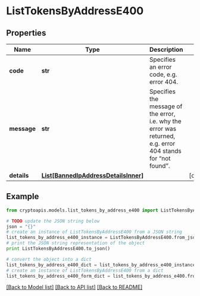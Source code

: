 # ListTokensByAddressE400


## Properties
Name | Type | Description | Notes
------------ | ------------- | ------------- | -------------
**code** | **str** | Specifies an error code, e.g. error 404. | 
**message** | **str** | Specifies the message of the error, i.e. why the error was returned, e.g. error 404 stands for “not found”. | 
**details** | [**List[BannedIpAddressDetailsInner]**](BannedIpAddressDetailsInner.md) |  | [optional] 

## Example

```python
from cryptoapis.models.list_tokens_by_address_e400 import ListTokensByAddressE400

# TODO update the JSON string below
json = "{}"
# create an instance of ListTokensByAddressE400 from a JSON string
list_tokens_by_address_e400_instance = ListTokensByAddressE400.from_json(json)
# print the JSON string representation of the object
print ListTokensByAddressE400.to_json()

# convert the object into a dict
list_tokens_by_address_e400_dict = list_tokens_by_address_e400_instance.to_dict()
# create an instance of ListTokensByAddressE400 from a dict
list_tokens_by_address_e400_form_dict = list_tokens_by_address_e400.from_dict(list_tokens_by_address_e400_dict)
```
[[Back to Model list]](../README.md#documentation-for-models) [[Back to API list]](../README.md#documentation-for-api-endpoints) [[Back to README]](../README.md)


